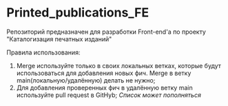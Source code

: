 # Printed_publications_FE
Репозиторий предназначен для разработки Front-end'а по проекту "Каталогизация печатных изданий"

Правила использования:
  1) Merge используйте только в своих локальных ветках, которые будут использоваться для добавления новых фич. Merge в ветку main(локальную/удалённую) делать не нужно;
  2) Для добавления проверенных фич в удалённую ветку main используйте pull request в GitHyb;
*Список может пополняться*
